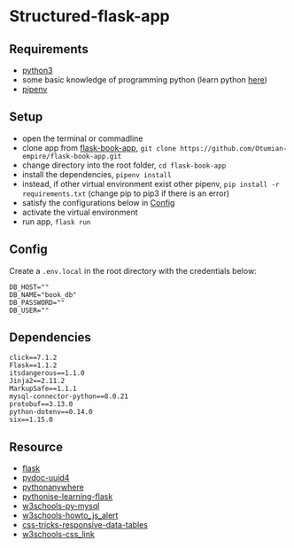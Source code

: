 # Structured-flask-app

## Requirements

- [python3]
- some basic knowledge of programming python (learn python [here][swift-python])
- [pipenv]

## Setup

- open the terminal or commadline
- clone app from [flask-book-app], `git clone https://github.com/Otumian-empire/flask-book-app.git`
- change directory into the root folder, `cd flask-book-app`
- install the dependencies, `pipenv install`
- instead, if other virtual environment exist other pipenv, `pip install -r requirements.txt` (change pip to pip3 if there is an error)
- satisfy the configurations below in [Config](#Config)
- activate the virtual environment
- run app, `flask run`

## Config

Create a `.env.local` in the root directory with the credentials below:

```
DB_HOST=""
DB_NAME="book_db"
DB_PASSWORD=""
DB_USER=""
```

## Dependencies

```
click==7.1.2
Flask==1.1.2
itsdangerous==1.1.0
Jinja2==2.11.2
MarkupSafe==1.1.1
mysql-connector-python==8.0.21
protobuf==3.13.0
python-dotenv==0.14.0
six==1.15.0
```

## Resource

- [flask]
- [pydoc-uuid4]
- [pythonanywhere]
- [pythonise-learning-flask]
- [w3schools-py-mysql]
- [w3schools-howto_js_alert]
- [css-tricks-responsive-data-tables]
- [w3schools-css_link]

#

[css-tricks-responsive-data-tables]: https://css-tricks.com/responsive-data-tables/
[flask]: https://flask.palletsprojects.com/en/1.1.x/
[flask-book-app]: https://github.com/Otumian-empire/flask-book-app
[pipenv]: https://pipenv.pypa.io/en/latest/
[pydoc-uuid4]: https://docs.python.org/3/library/uuid.html#example
[python3]: https://www.python.org/
[pythonanywhere]: https://www.pythonanywhere.com
[pythonise-learning-flask]: https://pythonise.com/series/learning-flask/
[swift-python]: https://github.com/Otumian-empire/swift-python
[w3schools-css_link]: https://www.w3schools.com/Css/css_link.asp
[w3schools-howto_js_alert]: https://www.w3schools.com/howto/howto_js_alert.asp
[w3schools-py-mysql]: https://www.w3schools.com/python/python_mysql_getstarted.asp
